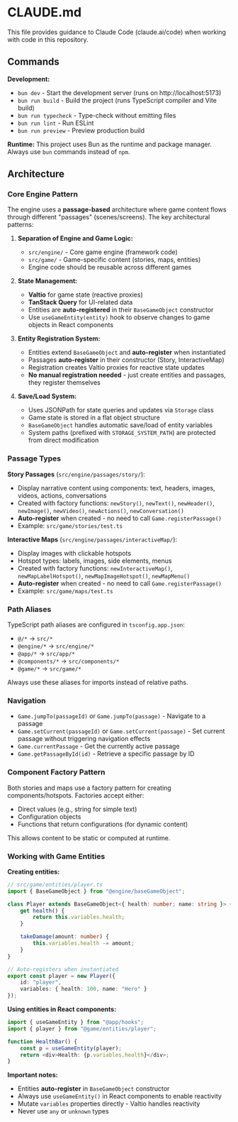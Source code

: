 # CLAUDE.md

This file provides guidance to Claude Code (claude.ai/code) when working with code in this repository.

## Commands

**Development:**

- `bun dev` - Start the development server (runs on http://localhost:5173)
- `bun run build` - Build the project (runs TypeScript compiler and Vite build)
- `bun run typecheck` - Type-check without emitting files
- `bun run lint` - Run ESLint
- `bun run preview` - Preview production build

**Runtime:** This project uses Bun as the runtime and package manager. Always use `bun` commands instead of `npm`.

## Architecture

### Core Engine Pattern

The engine uses a **passage-based** architecture where game content flows through different "passages" (scenes/screens). The key architectural patterns:

1. **Separation of Engine and Game Logic:**
    - `src/engine/` - Core game engine (framework code)
    - `src/game/` - Game-specific content (stories, maps, entities)
    - Engine code should be reusable across different games

2. **State Management:**
    - **Valtio** for game state (reactive proxies)
    - **TanStack Query** for UI-related data
    - Entities are **auto-registered** in their `BaseGameObject` constructor
    - Use `useGameEntity(entity)` hook to observe changes to game objects in React components

3. **Entity Registration System:**
    - Entities extend `BaseGameObject` and **auto-register** when instantiated
    - Passages **auto-register** in their constructor (Story, InteractiveMap)
    - Registration creates Valtio proxies for reactive state updates
    - **No manual registration needed** - just create entities and passages, they register themselves

4. **Save/Load System:**
    - Uses JSONPath for state queries and updates via `Storage` class
    - Game state is stored in a flat object structure
    - `BaseGameObject` handles automatic save/load of entity variables
    - System paths (prefixed with `STORAGE_SYSTEM_PATH`) are protected from direct modification

### Passage Types

**Story Passages** (`src/engine/passages/story/`):

- Display narrative content using components: text, headers, images, videos, actions, conversations
- Created with factory functions: `newStory()`, `newText()`, `newHeader()`, `newImage()`, `newVideo()`, `newActions()`, `newConversation()`
- **Auto-register** when created - no need to call `Game.registerPassage()`
- Example: `src/game/stories/test.ts`

**Interactive Maps** (`src/engine/passages/interactiveMap/`):

- Display images with clickable hotspots
- Hotspot types: labels, images, side elements, menus
- Created with factory functions: `newInteractiveMap()`, `newMapLabelHotspot()`, `newMapImageHotspot()`, `newMapMenu()`
- **Auto-register** when created - no need to call `Game.registerPassage()`
- Example: `src/game/maps/test.ts`

### Path Aliases

TypeScript path aliases are configured in `tsconfig.app.json`:

- `@/*` → `src/*`
- `@engine/*` → `src/engine/*`
- `@app/*` → `src/app/*`
- `@components/*` → `src/components/*`
- `@game/*` → `src/game/*`

Always use these aliases for imports instead of relative paths.

### Navigation

- `Game.jumpTo(passageId)` or `Game.jumpTo(passage)` - Navigate to a passage
- `Game.setCurrent(passageId)` or `Game.setCurrent(passage)` - Set current passage without triggering navigation effects
- `Game.currentPassage` - Get the currently active passage
- `Game.getPassageById(id)` - Retrieve a specific passage by ID

### Component Factory Pattern

Both stories and maps use a factory pattern for creating components/hotspots. Factories accept either:

- Direct values (e.g., string for simple text)
- Configuration objects
- Functions that return configurations (for dynamic content)

This allows content to be static or computed at runtime.

### Working with Game Entities

**Creating entities:**
```typescript
// src/game/entities/player.ts
import { BaseGameObject } from "@engine/baseGameObject";

class Player extends BaseGameObject<{ health: number; name: string }> {
    get health() {
        return this.variables.health;
    }

    takeDamage(amount: number) {
        this.variables.health -= amount;
    }
}

// Auto-registers when instantiated
export const player = new Player({
    id: "player",
    variables: { health: 100, name: "Hero" }
});
```

**Using entities in React components:**
```typescript
import { useGameEntity } from "@app/hooks";
import { player } from "@game/entities/player";

function HealthBar() {
    const p = useGameEntity(player);
    return <div>Health: {p.variables.health}</div>;
}
```

**Important notes:**
- Entities **auto-register** in `BaseGameObject` constructor
- Always use `useGameEntity()` in React components to enable reactivity
- Mutate `variables` properties directly - Valtio handles reactivity
- Never use `any` or `unknown` types
